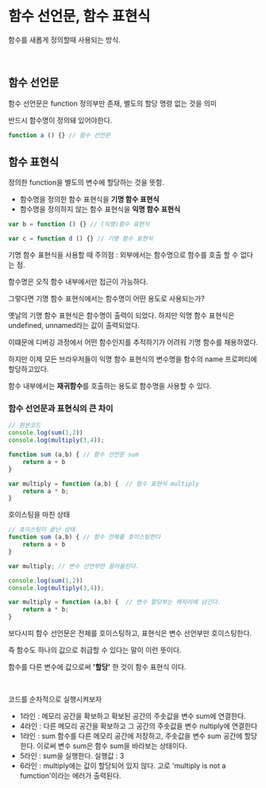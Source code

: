 # 함수 선언문, 함수 표현식

함수를 새롭게 정의할때 사용되는 방식.

<br>

## 함수 선언문

함수 선언문은 function 정의부만 존재, 별도의 할당 명령 없는 것을 의미

반드시 함수명이 정의돼 있어야한다.

```javascript
function a () {} // 함수 선언문
```

## 함수 표현식

정의한 function을 별도의 변수에 할당하는 것을 뜻함.

- 함수명을 정의한 함수 표현식을 **기명 함수 표현식**
- 함수명을 정의하지 않는 함수 표현식을 **익명 함수 표현식**

```javascript
var b = function () {} // (익명)함수 표현식

var c = function d () {} // 기명 함수 표현식
```

기명 함수 표현식을 사용할 때 주의점  :  외부에서는 함수명으로 함수를 호출 할 수 없다는 점.

함수명은 오직 함수 내부에서만 접근이 가능하다.

그렇다면 기명 함수 표현식에서는 함수명이 어떤 용도로 사용되는가?

 옛날의 기명 함수 표현식은 함수명이 출력이 되었다. 하지만 익명 함수 표현식은 undefined, unnamed라는 값이 출력되었다.

 이떄문에 디버깅 과정에서 어떤 함수인지를 추적하기가 어려워 기명 함수를 채용하였다.

 하지만 이제 모든 브라우저들이 익명 함수 표현식의 변수명을 함수의 name 프로퍼티에 할당하고있다.

함수 내부에서는 **재귀함수**를 호출하는 용도로 함수명을 사용할 수 있다.


### 함수 선언문과 표현식의 큰 차이

```javascript
// 원본코드
console.log(sum(1,2))
console.log(multiply(3,4));

function sum (a,b) { // 함수 선언문 sum
    return a + b
}

var multiply = function (a,b) {  // 함수 표현식 multiply
    return a * b;
}
```

호이스팅을 마친 상태

```javascript
// 호이스팅이 끝난 상태
function sum (a,b) { // 함수 전체를 호이스팅한다
    return a + b
}

var multiply; // 변수 선언부만 끌어올린다.

console.log(sum(1,2))
console.log(multiply(3,4));

var multiply = function (a,b) {  // 변수 할당부는 제자리에 남긴다.
    return a * b;
}
```

보다시피 함수 선언문은 전체를 호이스팅하고, 표현식은 변수 선언부만 호이스팅한다.

즉 함수도 하나의 값으로 취급할 수 있다는 말이 이런 뜻이다.

함수를 다른 변수에 값으로써 **'할당'** 한 것이 함수 표현식 이다.

<br>

코드를 순차적으로 실행시켜보자
- 1라인 : 메모리 공간을 확보하고 확보된 공간의 주솟값을 변수 sum에 연결한다.
- 4라인 : 다른 메모리 공간을 확보하고 그 공간의 주솟값을 변수 nultiply에 연결한다
- 1라인 : sum 함수를 다른 메모리 공간에 저장하고, 주솟값을 변수 sum 공간에 할당한다.
        이로써 변수 sum은 함수 sum을 바라보는 상태이다.
- 5라인 : sum을 실행한다. 실행값 : 3
- 6라인 : multiply에는 값이 할당되어 있지 않다. 고로 'multiply is not a fumction'이라는 에러가 출력된다.
